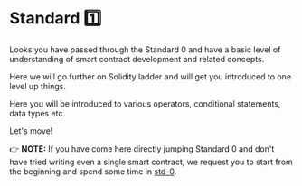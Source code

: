 # Standard :one:
Looks you have passed through the Standard 0 and have a basic level of understanding of smart contract development and related concepts. 

Here we will go further on Solidity ladder and will get you introduced to one level up things.

Here you will be introduced to various operators, conditional statements, data types etc.

Let's move!

:point_right: **NOTE:** If you have come here directly jumping Standard 0 and don't have tried writing even a single smart contract, we request you to start from the beginning and spend some time in [std-0](https://github.com/Aniket-Engg/solidity-school/tree/master/std-0).
